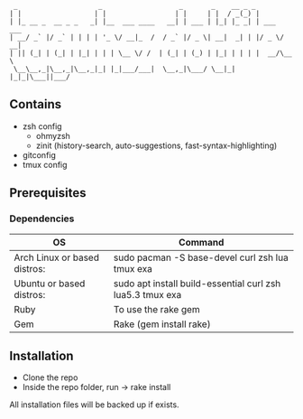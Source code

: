      _                    _                   _       _    __ _ _           
    | |                  | |                 | |     | |  / _(_) |          
    | |_ __ _  __ _ _   _| |__  ___ ____   __| | ___ | |_| |_ _| | ___  ___ 
    | __/ _` |/ _` | | | | '_ \/ __|_  /  / _` |/ _ \| __|  _| | |/ _ \/ __|
    | || (_| | (_| | |_| | | | \__ \/ /  | (_| | (_) | |_| | | | |  __/\__ \
     \__\__,_|\__,_|\__,_|_| |_|___/___|  \__,_|\___/ \__|_| |_|_|\___||___/
 

## Contains

- zsh config
  -  ohmyzsh
  -  zinit (history-search, auto-suggestions, fast-syntax-highlighting)
- gitconfig
- tmux config

## Prerequisites

### Dependencies

| OS | Command |
| -- | ------- |
| Arch Linux or based distros: | sudo pacman -S base-devel curl zsh lua tmux exa |
| Ubuntu or based distros: | sudo apt install build-essential curl zsh lua5.3 tmux exa |
| Ruby | To use the rake gem |
| Gem | Rake (gem install rake) |

## Installation

- Clone the repo
- Inside the repo folder, run -> rake install

All installation files will be backed up if exists.
